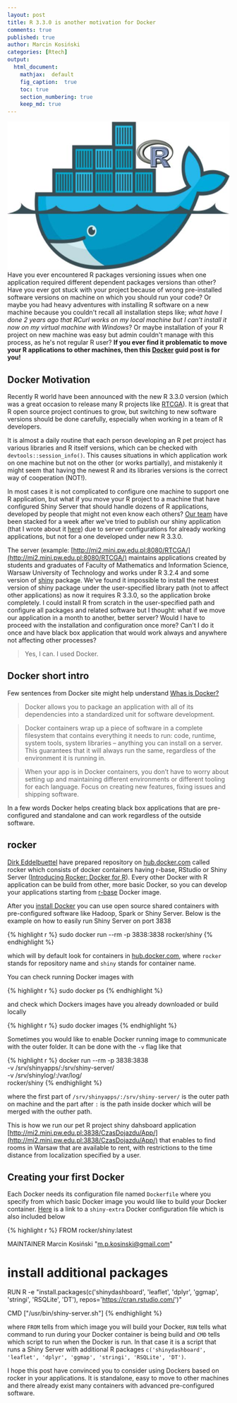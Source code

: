 ```yaml
---
layout: post
title: R 3.3.0 is another motivation for Docker
comments: true
published: true
author: Marcin Kosiński
categories: [Rtech]
output:
  html_document:
    mathjax:  default
    fig_caption:  true
    toc: true
    section_numbering: true
    keep_md: true
---
```



<img src="/images/fulls/Rocker.jpg" class="fit image"> Have you ever encountered R packages versioning issues when one application required different dependent packages versions than other? Have you ever got stuck with your project because of wrong pre-installed software versions on machine on which you should run your code?  Or maybe you had heavy adventures with installing R software on a new machine because you couldn't recall all installation steps like; *what have I done 2 years ago that RCurl works on my local machine but I can't install it now on my virtual machine with Windows*? Or maybe installation of your R project on new machine was easy but admin couldn't manage with this process, as he's not regular R user? **If you ever find it problematic to move your R applications to other machines, then this [Docker](https://www.docker.com/) guid post is for you!**

## Docker Motivation

Recently R world have been announced with the new R 3.3.0 version (which was a great occasion to release many R projects like [RTCGA](http://r-addict.com/2016/05/04/RTCGA-Quick-Guide.html)). It is great that R open source project continues to grow, but switching to new software versions should be done carefully, especially when working in a team of R developers.

It is almost a daily routine that each person developing an R pet project has various libraries and R itself versions, which can be checked with `devtools::session_info()`. This causes situations in which application work on one machine but not on the other (or works partially), and mistakenly it might seem that having the newest R and its libraries versions is the correct way of cooperation (NOT!).

In most cases it is not complicated to configure one machine to support one R application, but what if you move your R project to a machine that have configured Shiny Server that should handle dozens of R applications, developed by people that might not even know each others? 
[Our team](https://github.com/orgs/mi2-warsaw/teams/wczasowicze) have been stacked for a week after we've tried to publish our shiny application (that I wrote about it [here](http://r-addict.com/2016/04/20/Disqus-Shinydashboards.html)) due to server configurations for already working applications, but not for a one developed under new R 3.3.0. 

The server (example: [http://mi2.mini.pw.edu.pl:8080/RTCGA/](http://mi2.mini.pw.edu.pl:8080/RTCGA/) maintains applications created by students and graduates of Faculty of Mathematics and Information Science, Warsaw University of Technology and works under R 3.2.4 and some version of [shiny](http://shiny.rstudio.com/) package. We've found it impossible to install the newest version of shiny package  under the user-specified library path (not to affect other applications) as now it requires R 3.3.0, so the application broke completely. I could install R from scratch in the user-specified path and configure all packages and related software but I thought: what if we move our application in a month to another, better server? Would I have to proceed with the installation and configuration once more? Can't I do it once and have black box application that would work always and anywhere not affecting other processes? 

> Yes, I can. I used Docker.

## Docker short intro

Few sentences from Docker site might help understand [Whas is Docker?](https://www.docker.com/what-docker)

> Docker allows you to package an application with all of its dependencies into a standardized unit for software development.

> Docker containers wrap up a piece of software in a complete filesystem that contains everything it needs to run: code, runtime, system tools, system libraries – anything you can install on a server. This guarantees that it will always run the same, regardless of the environment it is running in. 

> When your app is in Docker containers, you don’t have to worry about setting up and maintaining different environments or different tooling for each language. Focus on creating new features, fixing issues and shipping software.

In a few words Docker helps creating black box applications that are pre-configured and standalone and can work regardless of the outside software. 

## rocker 

[Dirk Eddelbuettel](https://github.com/eddelbuettel) have prepared repository on [hub.docker.com](https://hub.docker.com/u/rocker/) called rocker which consists of docker containers having r-base, RStudio or Shiny Server ([Introducing Rocker: Docker for R](http://www.r-bloggers.com/introducing-rocker-docker-for-r/)). Every other Docker with R application can be build from other, more basic Docker, so you can develop your applications starting from [r-base](https://hub.docker.com/r/rocker/r-base/) Docker image.

After you [install Docker](https://docs.docker.com/engine/installation/) you can use open source shared containers with pre-configured software like Hadoop, Spark or Shiny Server. Below is the example on how to easily run Shiny Server on port 3838


{% highlight r %}
sudo docker run --rm -p 3838:3838 rocker/shiny
{% endhighlight %}

which will by default look for containers in [hub.docker.com](https://hub.docker.com), where `rocker` stands for repository name and `shiny` stands for container name.

You can check running Docker images with

{% highlight r %}
sudo docker ps
{% endhighlight %}

and check which Dockers images have you already downloaded or build locally


{% highlight r %}
sudo docker images
{% endhighlight %}

Sometimes you would like to enable Docker running image to communicate with the outer folder. It can be done with the `-v` flag like that


{% highlight r %}
docker run --rm -p 3838:3838 \
    -v /srv/shinyapps/:/srv/shiny-server/ \
    -v /srv/shinylog/:/var/log/ \
    rocker/shiny
{% endhighlight %}

where the first part of `/srv/shinyapps/:/srv/shiny-server/` is the outer path on machine and the part after `:` is the path inside docker which will be merged with the outher path. 

This is how we run our pet R project shiny dahsboard application [http://mi2.mini.pw.edu.pl:3838/CzasDojazdu/App/](http://mi2.mini.pw.edu.pl:3838/CzasDojazdu/App/) that enables to find rooms in Warsaw that are available to rent, with restrictions to the time distance from localization specified by a user.


## Creating your first Docker

Each Docker needs its configuration file named `Dockerfile` where you specify from which basic Docker image you would like to build your Docker container. [Here](https://github.com/mi2-warsaw/rocker/blob/master/shiny-extra/Dockerfile) is a link to a `shiny-extra` Docker configuration file which is also included below



{% highlight r %}
FROM rocker/shiny:latest 

MAINTAINER Marcin Kosiński "m.p.kosinski@gmail.com"

# install additional packages
RUN R -e "install.packages(c('shinydashboard', 'leaflet', 'dplyr', 'ggmap', 'stringi', 'RSQLite', 'DT'), repos='https://cran.rstudio.com/')"

CMD ["/usr/bin/shiny-server.sh"]
{% endhighlight %}

where `FROM` tells from which image you will build your Docker, `RUN` tells what command to run during your Docker container is being build and `CMD` tells which script to run when the Docker is run. In that case it is a script that runs a Shiny Server with additional R packages `c('shinydashboard', 'leaflet', 'dplyr', 'ggmap', 'stringi', 'RSQLite', 'DT')`.


I hope this post have convinced you to consider using Dockers based on rocker in your applications. It is standalone, easy to move to other machines and there already exist many containers with advanced pre-configured software.

